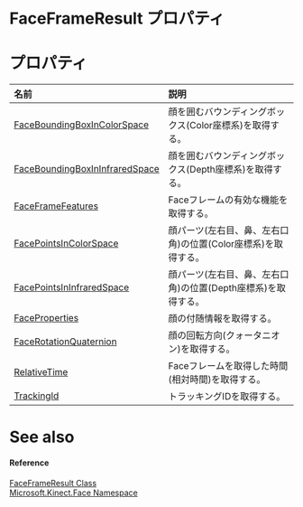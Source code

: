 FaceFrameResult プロパティ  
==========================  

<span id="publicpropertiesSection"></span>

プロパティ
==========  

<table>
<colgroup>
<col width="30%" />
<col width="60%" />
</colgroup>
<thead>
<tr class="header">
<th align="left">名前</th>
<th align="left">説明</th>
</tr>
</thead>
<tbody>
<tr class="odd">
<td align="left"><a href="FaceFrameResult_Class/Properties/FaceBoundingBoxInColorSpace.md">FaceBoundingBoxInColorSpace</a></td>
<td align="left">顔を囲むバウンディングボックス(Color座標系)を取得する。</td>
</tr>
<tr class="even">
<td align="left"><a href="FaceFrameResult_Class/Properties/FaceBoundingBoxInInfraredS.md">FaceBoundingBoxInInfraredSpace</a></td>
<td align="left">顔を囲むバウンディングボックス(Depth座標系)を取得する。</td>
</tr>
<tr class="odd">
<td align="left"><a href="FaceFrameResult_Class/Properties/FaceFrameFeatures_Property.md">FaceFrameFeatures</a></td>
<td align="left">Faceフレームの有効な機能を取得する。</td>
</tr>
<tr class="even">
<td align="left"><a href="FaceFrameResult_Class/Properties/FacePointsInColorSpace.md">FacePointsInColorSpace</a></td>
<td align="left">顔パーツ(左右目、鼻、左右口角)の位置(Color座標系)を取得する。</td>
</tr>
<tr class="odd">
<td align="left"><a href="FaceFrameResult_Class/Properties/FacePointsInInfraredSpace.md">FacePointsInInfraredSpace</a></td>
<td align="left">顔パーツ(左右目、鼻、左右口角)の位置(Depth座標系)を取得する。</td>
</tr>
<tr class="even">
<td align="left"><a href="FaceFrameResult_Class/Properties/FaceProperties_Property.md">FaceProperties</a></td>
<td align="left">顔の付随情報を取得する。</td>
</tr>
<tr class="odd">
<td align="left"><a href="FaceFrameResult_Class/Properties/FaceRotationQuaternion.md">FaceRotationQuaternion</a></td>
<td align="left">顔の回転方向(クォータニオン)を取得する。</td>
</tr>
<tr class="even">
<td align="left"><a href="FaceFrameResult_Class/Properties/RelativeTime_Property.md">RelativeTime</a></td>
<td align="left">Faceフレームを取得した時間(相対時間)を取得する。</td>
</tr>
<tr class="odd">
<td align="left"><a href="FaceFrameResult_Class/Properties/TrackingId_Property.md">TrackingId</a></td>
<td align="left">トラッキングIDを取得する。</td>
</tr>
</tbody>
</table>
<span id="ID4EI"></span>

See also  
========  

<span id="ID4EK"></span>
#### Reference  

[FaceFrameResult Class](../FaceFrameResult_Class.md)  
 [Microsoft.Kinect.Face Namespace](../../Kinect.Face.md)  



<!--Please do not edit the data in the comment block below.-->
<!--
TOCTitle : FaceFrameResult Properties
RLTitle : FaceFrameResult Properties
KeywordK : FaceFrameResult class, properties
KeywordA : Properties.T:Microsoft.Kinect.Face.FaceFrameResult
AssetID : Properties.T:Microsoft.Kinect.Face.FaceFrameResult
Locale : en-us
CommunityContent : 1
TargetOS : Windows
TopicType : kbSyntax
DocSet : K4Wv2
ProjType : K4Wv2Proj
Technology : Kinect for Windows
Product : Kinect for Windows SDK v2
productversion : 20
-->
